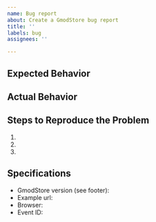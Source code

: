 ```yaml
---
name: Bug report
about: Create a GmodStore bug report
title: ''
labels: bug
assignees: ''

---
```


## Expected Behavior


## Actual Behavior


## Steps to Reproduce the Problem

  1. 
  2. 
  3. 

## Specifications

  - GmodStore version (see footer):	
  - Example url:
  - Browser:
  - Event ID:
